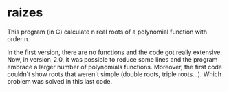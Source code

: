 # raizes
This program (in C) calculate n real roots of a polynomial function with order n.

In the first version, there are no functions and the code got really extensive. Now, in version_2.0, it was possible to reduce some lines and the program embrace a larger number of polynomials functions. Moreover, the first code couldn't show roots that weren't simple (double roots, triple roots...). Which problem was solved in this last code.

